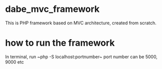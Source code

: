 # dabe_mvc_framework
This is PHP framework based on MVC architecture, created from scratch.


# how to run the framework
In terminal, run ~php -S localhost:portnumber~
port number can be 5000, 9000 etc